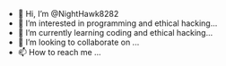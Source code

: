 - 👋 Hi, I’m @NightHawk8282
- 👀 I’m interested in programming and ethical hacking...
- 🌱 I’m currently learning coding and ethical hacking...
- 💞️ I’m looking to collaborate on ...
- 📫 How to reach me ...

<!---
NightHawk8282/NightHawk8282 is a ✨ special ✨ repository because its `README.md` (this file) appears on your GitHub profile.
You can click the Preview link to take a look at your changes.
--->
